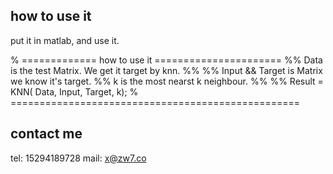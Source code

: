 
## how to use it

put it in matlab, and use it.

% ============= how to use it ======================
%% Data is the test Matrix. We get it target by knn.
%% 
%% Input && Target is Matrix we know it's target.
%% k is the most nearst k neighbour.
%%
%% Result = KNN( Data, Input, Target, k);
% ==================================================

## contact me
tel: 15294189728
mail: x@zw7.co
